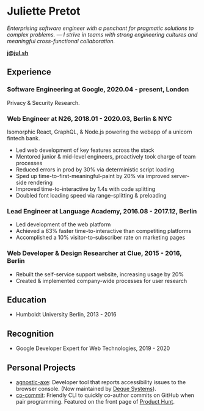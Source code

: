 # Juliette Pretot

_Enterprising software engineer with a penchant for pragmatic solutions to complex
problems. — I strive in teams with strong engineering cultures and meaningful
cross-functional collaboration._

**[j@jul.sh](mailto:j@jul.sh)**

## Experience

### Software Engineering at Google, 2020.04 - present, London

Privacy & Security Research.

### Web Engineer at N26, 2018.01 - 2020.03, Berlin & NYC

Isomorphic React, GraphQL, & Node.js powering the webapp of a unicorn fintech
bank.

- Led web development of key features across the stack
- Mentored junior & mid-level engineers, proactively took charge of team
  processes
- Reduced errors in prod by 30% via deterministic script loading
- Sped up time-to-first-meaningful-paint by 20% via improved server-side
  rendering
- Improved time-to-interactive by 1.4s with code splitting
- Doubled font loading speed via range-splitting & preloading

### Lead Engineer at Language Academy, 2016.08 - 2017.12, Berlin

- Led development of the web platform
- Achieved a 63% faster time-to-interactive than competiting platforms
- Accomplished a 10% visitor-to-subscriber rate on marketing pages

### Web Developer & Design Researcher at Clue, 2015 - 2016, Berlin

- Rebuilt the self-service support website, increasing usage by 20%
- Created & implemented company-wide processes for user research

## Education

- Humboldt University Berlin, 2013 - 2016

## Recognition

- Google Developer Expert for Web Technologies, 2019 - 2020

## Personal Projects

- [agnostic-axe](https://github.com/dequelabs/agnostic-axe): Developer tool that
  reports accessibility issues to the browser console. (Now maintained by
  [Deque Systems](https://en.wikipedia.org/wiki/Deque_Systems)).
- [co-commit](https://github.com/jul-sh/npx-co-commit): Friendly CLI to quickly
  co-author commits on GitHub when pair programming. Featured on the front page
  of [Product Hunt](https://www.producthunt.com/posts/co-commit).
